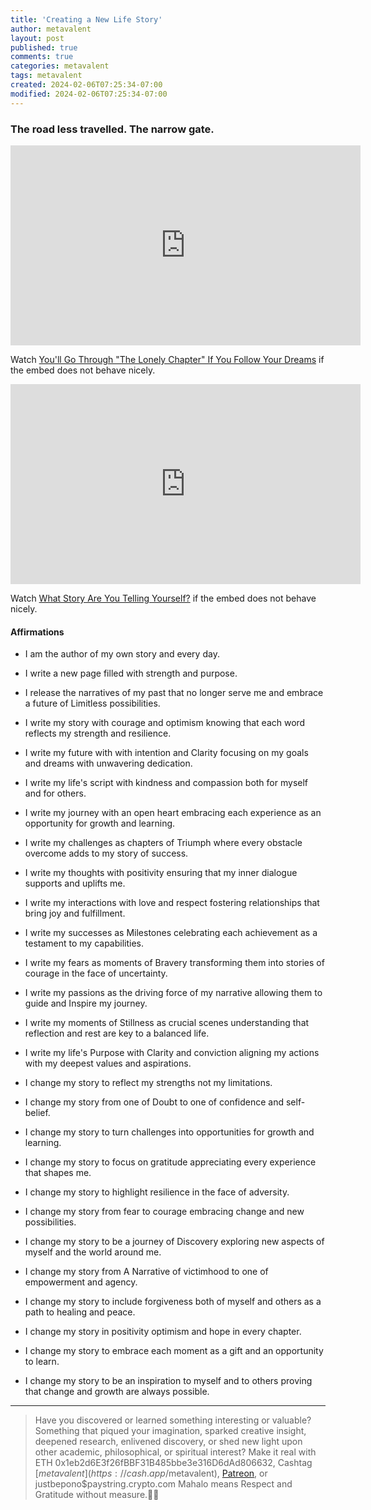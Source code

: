 ```yaml
---
title: 'Creating a New Life Story'
author: metavalent
layout: post
published: true
comments: true
categories: metavalent
tags: metavalent
created: 2024-02-06T07:25:34-07:00
modified: 2024-02-06T07:25:34-07:00
---
```


<!-- Manual create timestamp if needed { date --iso-8601=seconds } -->

### The road less travelled. The narrow gate.

<!-- YouTube Player -->
<iframe loading="lazy" id="ytplayer" type="text/html" class="center" width="560" height="320"
  src="https://www.youtube.com/embed/DF_FkTOAIXw"
  frameborder="0"></iframe>

Watch [You'll Go Through \"The Lonely Chapter\" If You Follow Your Dreams](https://youtu.be/DF_FkTOAIXw) if the embed does not behave nicely.

<!-- YouTube Player -->
<iframe loading="lazy" id="ytplayer" type="text/html" class="center" width="560" height="320"
  src="https://www.youtube.com/embed/xRte4jL5OJY?autoplay=1"
  frameborder="0"></iframe>

Watch [What Story Are You Telling Yourself?](https://youtu.be/xRte4jL5OJY) if the embed does not behave nicely.

#### Affirmations

* I am the author of my own story and every day.
* I write a new page filled with strength and purpose.
* I release the narratives of my past that no longer serve me and embrace a future of Limitless possibilities.
* I write my story with courage and optimism knowing that each word reflects my strength and resilience.
* I write my future with with intention and Clarity focusing on my goals and dreams with unwavering dedication.
* I write my life's script with kindness and compassion both for myself and for others.
* I write my journey with an open heart embracing each experience as an opportunity for growth and learning.
* I write my challenges as chapters of Triumph where every obstacle overcome adds to my story of success.
* I write my thoughts with positivity ensuring that my inner dialogue supports and uplifts me.
* I write my interactions with love and respect fostering relationships that bring joy and fulfillment.
* I write my successes as Milestones celebrating each achievement as a testament to my capabilities.
* I write my fears as moments of Bravery transforming them into stories of courage in the face of uncertainty.
* I write my passions as the driving force of my narrative allowing them to guide and Inspire my journey.
* I write my moments of Stillness as crucial scenes understanding that reflection and rest are key to a balanced life.
* I write my life's Purpose with Clarity and conviction aligning my actions with my deepest values and aspirations.

* I change my story to reflect my strengths not my limitations.
* I change my story from one of Doubt to one of confidence and self-belief.
* I change my story to turn challenges into opportunities for growth and learning.
* I change my story to focus on gratitude appreciating every experience that shapes me.
* I change my story to highlight resilience in the face of adversity.
* I change my story from fear to courage embracing change and new possibilities.
* I change my story to be a journey of Discovery exploring new aspects of myself and the world around me.
* I change my story from A Narrative of victimhood to one of empowerment and agency.
* I change my story to include forgiveness both of myself and others as a path to healing and peace.
* I change my story in positivity optimism and hope in every chapter.
* I change my story to embrace each moment as a gift and an opportunity to learn.
* I change my story to be an inspiration to myself and to others proving that change and growth are always possible.


---
> Have you discovered or learned something interesting or valuable? Something that piqued your imagination, sparked creative insight, deepened research, enlivened discovery, or shed new light upon other academic, philosophical, or spiritual interest? Make it real with ETH 0x1eb2d6E3f26fBBF31B485bbe3e316D6dAd806632, Cashtag [$metavalent](https://cash.app/$metavalent), [Patreon](https://patreon.com/metavalent), or justbepono$paystring.crypto.com Mahalo means Respect and Gratitude without measure.🙏🏼

